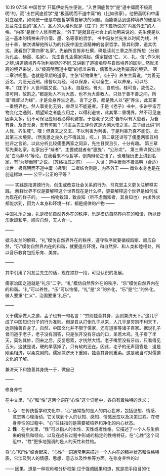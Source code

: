 10.19 07:58
中国哲学
开篇伊始先生便说，“入世间底哲学”是“道中庸而不极高明”的，而“出世间底哲学”是“极高明而不道中庸”的（比如佛家）。他把高明和中庸对立起来，如何统一便是中国哲学需要解决的问题。而能够达到这种境界的便是冯友兰先生说的“圣人”。圣人的人格也就是《庄子》天下篇所说的“内圣外王”的人格。“内圣”是就个人修养而说，“外王”是就其在社会上的功用来说的。先生便是以这一基本的精神来评价儒、墨、名等家的哲学。
书中冯友兰先生以时间为线，共分十章，依次讲解他所认为的代表中国主流精神的各家哲学。陈其利弊，道其优劣。我看到了第四章‘名家’。先前所言皆非杜撰，确是读前三章之所言所想（分别为孔孟、杨墨、名家）。
先生自孔孟儒家讲起。儒家提倡“仁、义、礼、信”,作义利之辨,讲道德境界与功利境界的不同,又讲到了道德境界与自然境界的区别...然就求高的境界来说，以“极高明而道中庸”的标准来看，儒家尚未达到最高的境界。
第二章讲杨墨，也就是早期的道家。主张“轻物重生”。《庄子》养生主篇说，“为善无近名，为恶无近刑。缘督以为经，可以保身，可以全生，可以养亲，可以尽年。”《庄子》人世间篇又说，“山木，自蔻也。膏火，自煎也。桂可食，故伐之。漆可用，故割之。”都是劝人不为大恶，也不为大善教人，只处于善不善之间，所谓“缘督以为经”，才是全身养生之道。
言下之意，都是教人以“避”养生，此其第一重境界也。然人事变化无穷，害尽又不能避者。于是《老子》书中，多讲宇宙万物变化之通则，期望知之者能应用之，以得利避害，此其第二重境界。然不可见底因素太多，仍不可保证应用者必得利避害。于是老子又说“吾所以有大患者，为吾有身。及吾无身，吾有何患？”冯友兰先生评价这是大彻大悟之言。庄子继此讲“同人我，齐生死”。嘿！但真玄之又玄，不以利害为利害，于是利害乃真不能伤，此其第三次境界。（然我思之良久也不得其旨，哎...）第二章还详写了儒墨两家互相批评之言论，以此分析比较儒墨两家之同异，先生且叙且引，十分有趣。
第三章写先秦名家。名家出于“辩者”，主要成就者有“惠施”、“公孙龙”。
第三章详叙公孙龙“白马非马”等论。在我看来不似哲学，倒向辩论之语了。也难怪历史上讲到名家，有“为辨而辨”之说。（苏格拉底之前）
——
入世：道中庸而不极高明（合适）
出世：极高明而不道中庸（极限）
二者结合则是，内圣外王
——
商业本身也是在创造稀缺
——
公平=公正的平等？

——
实践是指道德行为、创生或改变社会关系的行为，马克思主义更关注解释实践。
解释世界不仅是要解释这个世界现在是什么样，更要解释这个世界是如何成为现在的样子的。
——
格物致知，致良知（所不虑而知者，其良知也）
内求外求都能求到，因为人本身和环境一样，都是规律的产物
——

中国礼乐之治，礼是模仿自然界外在的秩序，乐是模仿自然界内在的和谐，所以音乐歌颂和平，顺应自然，天人合一。

——

据冯友兰的解释，“礼”模仿自然界外在的秩序，遵守秩序就要循规蹈矩、顺应自然，“乐”模仿自然界内在的和谐，就要适应环境，和自然界、和人类和睦相处，所以音乐教育包括乐育、美育。

——

其中引用了冯友兰先生的话，现在摘抄一段，可见认识的发展。

儒家治国之道就是“礼乐”二字。“礼”模仿自然界外在的秩序，“乐”模仿自然界内在的和谐。“礼”可以养性。“乐”可以怡情。“礼”是“义”的外化，“乐”是“仁”的外化。做人要重“仁义”，治国要重“礼乐”。

——

关于儒家做人之道，孟子也有一句名言：“穷则独善其身，达则兼济天下。”这几乎成了中国知识分子的行为准则。但是自从打倒孔子以来，人几乎是穷则不利天下，达则独善自身了。自然，中国文化并不限于儒家，还有道家等诸子百家。据说孔子曾问道于老子，老子没有回答，只是张开没有牙齿的口，呆若木鸡。孔子看了半天，莫名其妙，回来之后，反复思索，才恍然大悟。老子嘴里没有牙齿，只看得见舌头，这就是说，硬的早落掉了，只有软的还在。因此，老子的无声回答是：道是刚柔相济，以柔克刚的。儒家兼济天下重刚，独善其身则重柔。这是我当时对儒道文化的了解。

兼济天下和独善其身统一于，做自己

——

修身养性

在中文里，“心”和“性”这两个词在“心性”这个词组中，各自有着独特的含义：

1. **心**：在传统哲学和文化中，“心”通常指的是人的内心世界，包括思想、情感、意志等心理活动。它关联到个人的认知、感知、情感反应以及决策过程。在修身养性的过程中，“心”往往指的是需要被培养和净化的内心状态。
2. **性**：在中文里，“性”可以指人的本性、天性或者性格。它描述了一个人与生俱来的特质和倾向，以及在成长过程中形成的稳定的性格特征。在“心性”这个词组中，“性”更多地强调的是人的天性和性格。

将“心”和“性”结合起来，“心性”一词通常用来描述一个人内在的精神状态和性格特质，它涉及到人的情感、思想、意志以及性格等方面。在修身养性的过

——
因果、道是一种视角和分析框架
过于强调因果和道，就是把手段目的化

